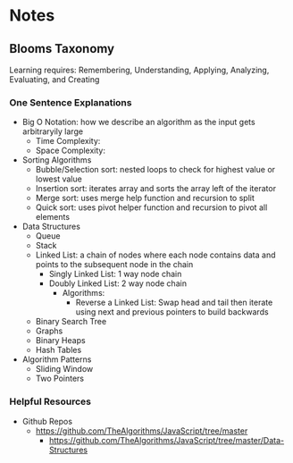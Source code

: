 # Notes

## Blooms Taxonomy

Learning requires: Remembering, Understanding, Applying, Analyzing, Evaluating, and Creating 

### One Sentence Explanations

- Big O Notation: how we describe an algorithm as the input gets arbitraryily large 
    - Time Complexity:
    - Space Complexity:  
- Sorting Algorithms
    - Bubble/Selection sort: nested loops to check for highest value or lowest value
    - Insertion sort: iterates array and sorts the array left of the iterator
    - Merge sort: uses merge help function and recursion to split 
    - Quick sort: uses pivot helper function and recursion to pivot all elements
- Data Structures
    - Queue
    - Stack
    - Linked List: a chain of nodes where each node contains data and points to the subsequent node in the chain
        - Singly Linked List: 1 way node chain
        - Doubly Linked List: 2 way node chain
            - Algorithms:
                - Reverse a Linked List: Swap head and tail then iterate using next and previous pointers to build backwards
    - Binary Search Tree 
    - Graphs 
    - Binary Heaps
    - Hash Tables 
- Algorithm Patterns
    - Sliding Window
    - Two Pointers


### Helpful Resources

- Github Repos
    - https://github.com/TheAlgorithms/JavaScript/tree/master
        - https://github.com/TheAlgorithms/JavaScript/tree/master/Data-Structures